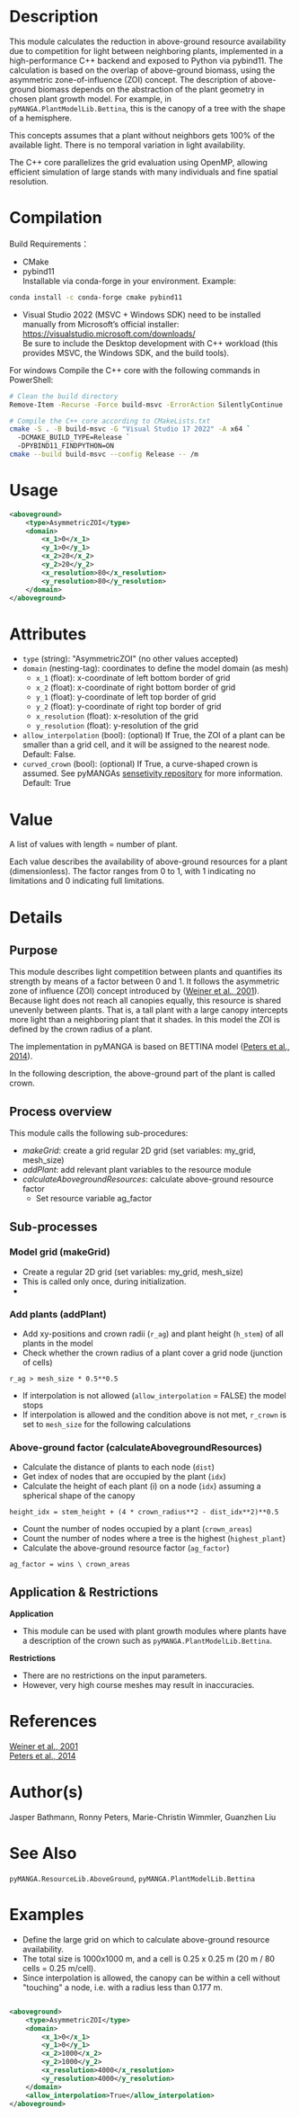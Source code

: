 # Description

This module calculates the reduction in above-ground resource availability due to competition for light between neighboring plants, implemented in a high-performance C++ backend and exposed to Python via pybind11.
The calculation is based on the overlap of above-ground biomass, using the asymmetric zone-of-influence (ZOI) concept.
The description of above-ground biomass depends on the abstraction of the plant geometry in chosen plant growth model.
For example, in `pyMANGA.PlantModelLib.Bettina`, this is the canopy of a tree with the shape of a hemisphere.

This concepts assumes that a plant without neighbors gets 100% of the available light.
There is no temporal variation in light availability.

The C++ core parallelizes the grid evaluation using OpenMP, allowing efficient simulation of large stands with many individuals and fine spatial resolution.


# Compilation
Build Requirements：
- CMake
- pybind11  
Installable via conda-forge in your environment.
Example:
```bash
conda install -c conda-forge cmake pybind11
```

- Visual Studio 2022 (MSVC + Windows SDK)
need to be installed manually from Microsoft’s official installer:
https://visualstudio.microsoft.com/downloads/  
Be sure to include the Desktop development with C++ workload (this provides MSVC, the Windows SDK, and the build tools).

For windows Compile the C++ core with the following commands in PowerShell:
```bash
# Clean the build directory
Remove-Item -Recurse -Force build-msvc -ErrorAction SilentlyContinue

# Compile the C++ core according to CMakeLists.txt
cmake -S . -B build-msvc -G "Visual Studio 17 2022" -A x64 `
  -DCMAKE_BUILD_TYPE=Release `
  -DPYBIND11_FINDPYTHON=ON
cmake --build build-msvc --config Release -- /m
```

# Usage

```xml
<aboveground>
    <type>AsymmetricZOI</type>
    <domain>
        <x_1>0</x_1>
        <y_1>0</y_1>
        <x_2>20</x_2>
        <y_2>20</y_2>
        <x_resolution>80</x_resolution>
        <y_resolution>80</y_resolution>
    </domain>
</aboveground>
```

# Attributes

- ``type`` (string): "AsymmetricZOI" (no other values accepted)
- ``domain`` (nesting-tag): coordinates to define the model domain (as mesh)
    - ``x_1`` (float): x-coordinate of left bottom border of grid
    - ``x_2`` (float): x-coordinate of right bottom border of grid
    - ``y_1`` (float): y-coordinate of left top border of grid
    - ``y_2`` (float): y-coordinate of right top border of grid
    - ``x_resolution`` (float): x-resolution of the grid
    - ``y_resolution`` (float): y-resolution of the grid
- ``allow_interpolation`` (bool): (optional) If True, the ZOI of a plant can be smaller than a grid cell, and it will be
  assigned to the nearest node. Default: False.
- ``curved_crown`` (bool): (optional) If True, a curve-shaped crown is assumed. See pyMANGAs <a href="https://github.com/pymanga/sensitivity/blob/main/ResourceLib/AboveGround/AsymmetricZOI/curved_crown/curved_crown.md" target="_blank">sensetivity repository</a> for more information. Default: True


# Value

A list of values with length = number of plant.

Each value describes the availability of above-ground resources for a plant (dimensionless).
The factor ranges from 0 to 1, with 1 indicating no limitations and 0 indicating full limitations.

# Details

## Purpose

This module describes light competition between plants and quantifies its strength by means of a factor between 0 and 1.
It follows the asymmetric zone of influence (ZOI) concept introduced
by (<a href="https://doi.org/10.1086/321988" target="_blank">Weiner et al., 2001</a>). Because light does not reach all
canopies equally, this resource is shared unevenly between plants. That is, a tall plant with a large canopy intercepts
more light than a neighboring plant that it shades.
In this model the ZOI is defined by the crown radius of a plant.

The implementation in pyMANGA is based on BETTINA model (<a href="https://doi.org/10.1016/j.ecolmodel.2014.04.001" target="_blank">Peters et al., 2014</a>).

In the following description, the above-ground part of the plant is called crown.

## Process overview

This module calls the following sub-procedures:

- *makeGrid*: create a grid regular 2D grid (set variables: my_grid, mesh_size)
- *addPlant*: add relevant plant variables to the resource module
- *calculateAbovegroundResources*: calculate above-ground resource factor
  - Set resource variable ag_factor

## Sub-processes
### Model grid (makeGrid)

- Create a regular 2D grid (set variables: my_grid, mesh_size)
- This is called only once, during initialization.
- 
### Add plants (addPlant)

- Add xy-positions and crown radii (``r_ag``) and plant height (``h_stem``) of all plants in the model
- Check whether the crown radius of a plant cover a grid node (junction of cells)
```
r_ag > mesh_size * 0.5**0.5
```
  - If interpolation is not allowed (``allow_interpolation`` = FALSE) the model stops
  - If interpolation is allowed and the condition above is not met, ``r_crown`` is set to ``mesh_size`` for the following calculations

### Above-ground factor (calculateAbovegroundResources)

- Calculate the distance of plants to each node (``dist``)
- Get index of nodes that are occupied by the plant (``idx``)	
- Calculate the height of each plant (i) on a node (``idx``) assuming a spherical shape of the canopy	
````
height_idx = stem_height + (4 * crown_radius**2 - dist_idx**2)**0.5
````

- Count the number of nodes occupied by a plant (``crown_areas``) 
- Count the number of nodes where a tree is the highest (``highest_plant``) 
- Calculate the above-ground resource factor (``ag_factor``) 
````
ag_factor = wins \ crown_areas
````


## Application & Restrictions

**Application**

- This module can be used with plant growth modules where plants have a description of the crown such as `pyMANGA.PlantModelLib.Bettina`.

**Restrictions**

- There are no restrictions on the input parameters. 
- However, very high course meshes may result in inaccuracies.

# References

<a href="https://doi.org/10.1086/321988" target="_blank">Weiner et al., 2001</a>  
<a href="https://doi.org/10.1016/j.ecolmodel.2014.04.001" target="_blank">Peters et al., 2014</a>


# Author(s)

Jasper Bathmann, Ronny Peters, Marie-Christin Wimmler, Guanzhen Liu

# See Also


`pyMANGA.ResourceLib.AboveGround`, `pyMANGA.PlantModelLib.Bettina`


# Examples

- Define the large grid on which to calculate above-ground resource availability.
- The total size is 1000x1000 m, and a cell is 0.25 x 0.25 m (20 m / 80 cells = 0.25 m/cell).
- Since interpolation is allowed, the canopy can be within a cell without "touching" a node, i.e. with a radius less than 0.177 m. 

```xml

<aboveground>
    <type>AsymmetricZOI</type>
    <domain>
        <x_1>0</x_1>
        <y_1>0</y_1>
        <x_2>1000</x_2>
        <y_2>1000</y_2>
        <x_resolution>4000</x_resolution>
        <y_resolution>4000</y_resolution>
    </domain>
    <allow_interpolation>True</allow_interpolation>
</aboveground>
```
